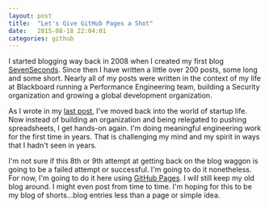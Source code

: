 ```yaml
---
layout: post
title:  "Let's Give GitHub Pages a Shot"
date:   2015-08-18 22:04:01
categories: github
---
```


I started blogging way back in 2008 when I created my first blog [SevenSeconds](http://sevenseconds.wordpress.com). Since then I have written a little over 200 posts, some long and some short. Nearly all of my posts were written in the context of my life at Blackboard running a Performance Engineering team, building a Security organization and growing a global development organization. 

As I wrote in my [last post](https://sevenseconds.wordpress.com/2015/04/27/seven-months-into-startup-life-tell-me-again-why-i-havent-been-blogging-about-it/), I've moved back into the world of startup life. Now instead of building an organization and being relegated to pushing spreadsheets, I get hands-on again. I'm doing meaningful engineering work for the first time in years. That is challenging my mind and my spirit in ways that I hadn't seen in years.

I'm not sure if this 8th or 9th attempt at getting back on the blog waggon is going to be a failed attempt or successful. I'm going to do it nonetheless. For now, I'm going to do it here using [GitHub Pages](https://pages.github.com). I will still keep my old blog around. I might even post from time to time. I'm hoping for this to be my blog of shorts...blog entries less than a page or simple idea.
